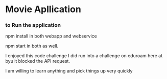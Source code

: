 # Movie Apllication

### to Run the application

npm install in both webapp and webservice

npm start in both as well.

I enjoyed this code challenge I did run into a challenge on eduroam here at byu it blocked the API request.

I am willing to learn anything and pick things up very quickly
